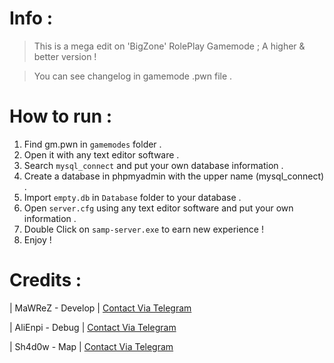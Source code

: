 
# Info :
>This is a mega edit on 'BigZone' RolePlay Gamemode ; A higher & better version !

>You can see changelog in gamemode .pwn file .

# How to run :
1. Find gm.pwn in `gamemodes` folder .
2. Open it with any text editor software .
3. Search `mysql_connect` and put your own database information .
4. Create a database in phpmyadmin with the upper name (mysql_connect) .
5. Import `empty.db` in `Database` folder to your database .
6. Open `server.cfg` using any text editor software and put your own information .
7. Double Click on `samp-server.exe` to earn new experience !
8. Enjoy !



# Credits :
| MaWReZ - Develop | [Contact Via Telegram](https://t.me/mawrez_01)

| AliEnpi - Debug | [Contact Via Telegram](https://t.me/AliEnpi)

| Sh4d0w - Map | [Contact Via Telegram](https://t.me/WilDHosseiN)
